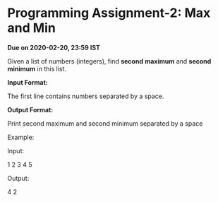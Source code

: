 # Programming Assignment-2: Max and Min

**Due on 2020-02-20, 23:59 IST**

Given a list of numbers (integers), find  **second**   **maximum**  and  **second**   **minimum**  in this list.

**Input Format:**

 The first line contains numbers separated by a space.

**Output Format:**

 Print second maximum and second minimum separated by a space

 Example:

 Input:

 1 2 3 4 5

 Output:

 4 2
